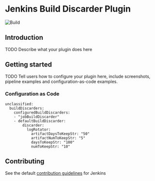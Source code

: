 
# Jenkins Build Discarder Plugin
![Build](https://github.com/orjan/build-discarder/workflows/Build/badge.svg?branch=master)


## Introduction

TODO Describe what your plugin does here

## Getting started

TODO Tell users how to configure your plugin here, include screenshots, pipeline examples and
configuration-as-code examples.

### Configuration as Code
```
unclassified:
  buildDiscarders:
    configuredBuildDiscarders:
    - "jobBuildDiscarder"
    - defaultBuildDiscarder:
        discarder:
          logRotator:
            artifactDaysToKeepStr: "50"
            artifactNumToKeepStr: "5"
            daysToKeepStr: "100"
            numToKeepStr: "10"
```


## Contributing
See the default [contribution guidelines](https://github.com/jenkinsci/.github/blob/master/CONTRIBUTING.md) for Jenkins

